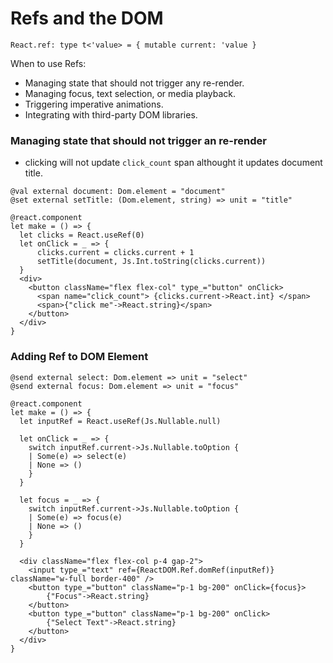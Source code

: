 # Refs and the DOM

`React.ref: type t<'value> = { mutable current: 'value }`

When to use Refs:
- Managing state that should not trigger any re-render.
- Managing focus, text selection, or media playback.
- Triggering imperative animations.
- Integrating with third-party DOM libraries.

### Managing state that should not trigger an re-render
- clicking will not update `click_count` span althought it updates document title.
```reasonml
@val external document: Dom.element = "document"
@set external setTitle: (Dom.element, string) => unit = "title"

@react.component
let make = () => {
  let clicks = React.useRef(0)
  let onClick = _ => {
      clicks.current = clicks.current + 1
      setTitle(document, Js.Int.toString(clicks.current))          
  }
  <div>
    <button className="flex flex-col" type_="button" onClick>
      <span name="click_count"> {clicks.current->React.int} </span>
      <span>{"click me"->React.string}</span>
    </button>
  </div>
}
```

### Adding Ref to DOM Element
```reasonml
@send external select: Dom.element => unit = "select"
@send external focus: Dom.element => unit = "focus"

@react.component
let make = () => {
  let inputRef = React.useRef(Js.Nullable.null)
  
  let onClick = _ => {
    switch inputRef.current->Js.Nullable.toOption {
    | Some(e) => select(e)
    | None => ()
    }
  }
  
  let focus = _ => {
    switch inputRef.current->Js.Nullable.toOption {
    | Some(e) => focus(e)
    | None => ()
    }
  }
  
  <div className="flex flex-col p-4 gap-2">
    <input type_="text" ref={ReactDOM.Ref.domRef(inputRef)} className="w-full border-400" />
    <button type_="button" className="p-1 bg-200" onClick={focus}> 
        {"Focus"->React.string} 
    </button>
    <button type_="button" className="p-1 bg-200" onClick>
        {"Select Text"->React.string}
    </button>
  </div>
}
```

